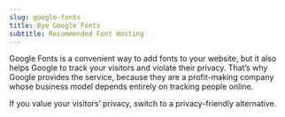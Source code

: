 ```yaml
---
slug: google-fonts
title: Bye Google Fonts
subtitle: Recommended Font Hosting
---
```

Google Fonts is a convenient way to add fonts to your website, but it also helps Google to track your visitors and violate their privacy. That’s why Google provides the service, because they are a profit-making company whose business model depends entirely on tracking people online.

If you value your visitors’ privacy, switch to a privacy-friendly alternative.
